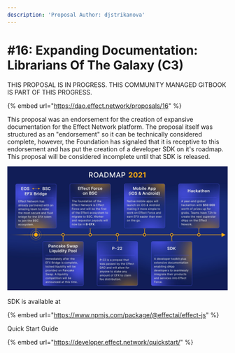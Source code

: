```yaml
---
description: 'Proposal Author: djstrikanova'
---
```


# #16: Expanding Documentation: Librarians Of The Galaxy (C3)

THIS PROPOSAL IS IN PROGRESS. THIS COMMUNITY MANAGED GITBOOK IS PART OF THIS PROGRESS.

{% embed url="https://dao.effect.network/proposals/16" %}

This proposal was an endorsement for the creation of expansive documentation for the Effect Network platform. The proposal itself was structured as an "endorsement" so it can be technically considered complete, however, the Foundation has signaled that it is receptive to this endorsement and has put the creation of a developer SDK on it's roadmap. This proposal will be considered incomplete until that SDK is released.

![](../.gitbook/assets/roadmap.jpg)

SDK is available at&#x20;

{% embed url="https://www.npmjs.com/package/@effectai/effect-js" %}

Quick Start Guide

{% embed url="https://developer.effect.network/quickstart/" %}
